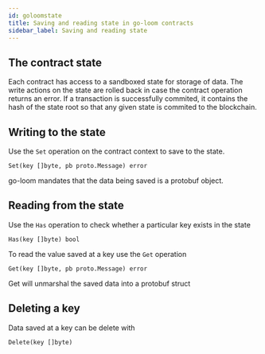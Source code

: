 ```yaml
---
id: goloomstate
title: Saving and reading state in go-loom contracts
sidebar_label: Saving and reading state
---
```

## The contract state

Each contract has access to a sandboxed state for storage of data. The write actions on the state are rolled back in case the contract operation returns an error. If a transaction is successfully commited, it contains the hash of the state root so that any given state is commited to the blockchain.

## Writing to the state

Use the `Set` operation on the contract context to save to the state.

    Set(key []byte, pb proto.Message) error
    

go-loom mandates that the data being saved is a protobuf object.

## Reading from the state

Use the `Has` operation to check whether a particular key exists in the state

    Has(key []byte) bool
    

To read the value saved at a key use the `Get` operation

    Get(key []byte, pb proto.Message) error
    

Get will unmarshal the saved data into a protobuf struct

## Deleting a key

Data saved at a key can be delete with

    Delete(key []byte)